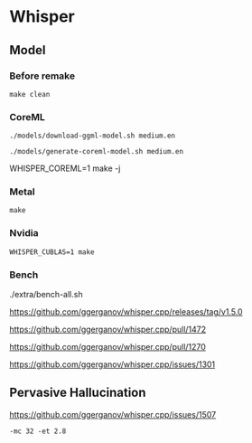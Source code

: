 # Whisper

## Model

### Before remake

```
make clean
```

### CoreML

```
./models/download-ggml-model.sh medium.en

./models/generate-coreml-model.sh medium.en
```

WHISPER_COREML=1 make -j

### Metal

```
make
```

### Nvidia

```
WHISPER_CUBLAS=1 make
```

### Bench

./extra/bench-all.sh

https://github.com/ggerganov/whisper.cpp/releases/tag/v1.5.0

https://github.com/ggerganov/whisper.cpp/pull/1472

https://github.com/ggerganov/whisper.cpp/pull/1270

https://github.com/ggerganov/whisper.cpp/issues/1301

## Pervasive Hallucination

https://github.com/ggerganov/whisper.cpp/issues/1507

```
-mc 32 -et 2.8
```
